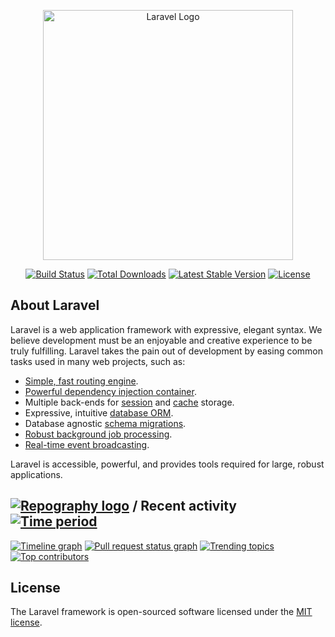<p align="center"><a href="https://laravel.com" target="_blank"><img src="https://raw.githubusercontent.com/laravel/art/master/logo-lockup/5%20SVG/2%20CMYK/1%20Full%20Color/laravel-logolockup-cmyk-red.svg" width="400" alt="Laravel Logo"></a></p>

<p align="center">
<a href="https://github.com/laravel/framework/actions"><img src="https://github.com/laravel/framework/workflows/tests/badge.svg" alt="Build Status"></a>
<a href="https://packagist.org/packages/laravel/framework"><img src="https://img.shields.io/packagist/dt/laravel/framework" alt="Total Downloads"></a>
<a href="https://packagist.org/packages/laravel/framework"><img src="https://img.shields.io/packagist/v/laravel/framework" alt="Latest Stable Version"></a>
<a href="https://packagist.org/packages/laravel/framework"><img src="https://img.shields.io/packagist/l/laravel/framework" alt="License"></a>
</p>

## About Laravel

Laravel is a web application framework with expressive, elegant syntax. We believe development must be an enjoyable and creative experience to be truly fulfilling. Laravel takes the pain out of development by easing common tasks used in many web projects, such as:

- [Simple, fast routing engine](https://laravel.com/docs/routing).
- [Powerful dependency injection container](https://laravel.com/docs/container).
- Multiple back-ends for [session](https://laravel.com/docs/session) and [cache](https://laravel.com/docs/cache) storage.
- Expressive, intuitive [database ORM](https://laravel.com/docs/eloquent).
- Database agnostic [schema migrations](https://laravel.com/docs/migrations).
- [Robust background job processing](https://laravel.com/docs/queues).
- [Real-time event broadcasting](https://laravel.com/docs/broadcasting).

Laravel is accessible, powerful, and provides tools required for large, robust applications.

## [![Repography logo](https://images.repography.com/logo.svg)](https://repography.com) / Recent activity [![Time period](https://images.repography.com/31280902/fahmiiinoh/LMSPlatform-Laravel/recent-activity/SqU3ftoiDVDEO270tSFpAZ3HQBwafP-EoJWP82VGAKI/8JT39oTMrQ6uqbengDS0un-967ogD_j0kyk_uLJfpyY_badge.svg)](https://repography.com)
[![Timeline graph](https://images.repography.com/31280902/fahmiiinoh/LMSPlatform-Laravel/recent-activity/SqU3ftoiDVDEO270tSFpAZ3HQBwafP-EoJWP82VGAKI/8JT39oTMrQ6uqbengDS0un-967ogD_j0kyk_uLJfpyY_timeline.svg)](https://github.com/fahmiiinoh/LMSPlatform-Laravel/commits)
[![Pull request status graph](https://images.repography.com/31280902/fahmiiinoh/LMSPlatform-Laravel/recent-activity/SqU3ftoiDVDEO270tSFpAZ3HQBwafP-EoJWP82VGAKI/8JT39oTMrQ6uqbengDS0un-967ogD_j0kyk_uLJfpyY_prs.svg)](https://github.com/fahmiiinoh/LMSPlatform-Laravel/pulls)
[![Trending topics](https://images.repography.com/31280902/fahmiiinoh/LMSPlatform-Laravel/recent-activity/SqU3ftoiDVDEO270tSFpAZ3HQBwafP-EoJWP82VGAKI/8JT39oTMrQ6uqbengDS0un-967ogD_j0kyk_uLJfpyY_words.svg)](https://github.com/fahmiiinoh/LMSPlatform-Laravel/commits)
[![Top contributors](https://images.repography.com/31280902/fahmiiinoh/LMSPlatform-Laravel/recent-activity/SqU3ftoiDVDEO270tSFpAZ3HQBwafP-EoJWP82VGAKI/8JT39oTMrQ6uqbengDS0un-967ogD_j0kyk_uLJfpyY_users.svg)](https://github.com/fahmiiinoh/LMSPlatform-Laravel/graphs/contributors)


## License

The Laravel framework is open-sourced software licensed under the [MIT license](https://opensource.org/licenses/MIT).
